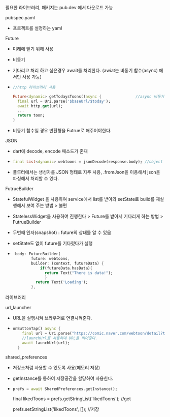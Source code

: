 필요한 라이브러리, 패키지는 pub.dev 에서 다운로드 가능



pubspec.yaml

- 프로젝트를 설정하는 yaml




Future

- 미래에 받기 위해 사용

- 비동기

- 기다리고 처리 하고 싶은경우 await를 처리한다. (awiat는 비동기 함수(async) 에서만 사용 가능)

- ```dart
  //http 라이브러리 사용

  Future<dynamic> getTodaysToons()async {				//async 비동기 함수
    final url = Uri.parse('$baseUrl/$today');
    await http.get(url);
    ...
    return toon;
  }
  ```

- 비동기 함수일 경우 반환형을 Futrue<T>로 해주어야한다.






JSON

- dart에 decode, encode 매소드가 존재

- ```dart
  final List<dynamic> webtoons = jsonDecode(response.body);	//object List
  ```

- 플루터에서는 생성자를 JSON 형태로 자주 사용, .fromJson을 이용해서 json을 파싱해서 처리할 수 있다. 



FutrueBuilder

- StatefulWidget 을 사용하여 service에서 list를 받아와 setState로 build를 재실행해서 보여 주는 방법 > 불편

- StatelessWidget을 사용하여 진행한다 > Future를 받아서 기다리게 하는 방법 > FutrueBuilder

- 두번째 인자(snapshot) : future의 상태를 알 수 있음

- setState도 없이 future를 기다렸다가 실행

- ```dart
   body: FutureBuilder(
          future: webtoons,
          builder: (context, futureData) {
              if(futureData.hasData){
              	return Text("There is data!");
            	}
            return Text('Loading');
          },
   ```





라이브러리

url_launcher

- URL을 실행시켜 브라우저로 연결시켜준다.

- ```dart
  onButtonTap() async {
      final url = Uri.parse("https://comic.naver.com/webtoon/detail?titleId=${webtoonId}&no=${int.parse(episode.id) + 1}");
      //launchUrl를 사용하여 URL을 띄어준다.
      await launchUrl(url);
    }
  ```



shared_preferences

- 저장소처럼 사용할 수 있도록 사용(메모리 저장)

- getInstance를 통하여 저장공간을 할당하여 사용한다.

- ```dart
  prefs = await SharedPreferences.getInstance();
  ```


  final likedToons = prefs.getStringList('likedToons');    //get

  prefs.setStringList('likedToons', []);    //저장
  ```

  
  ```